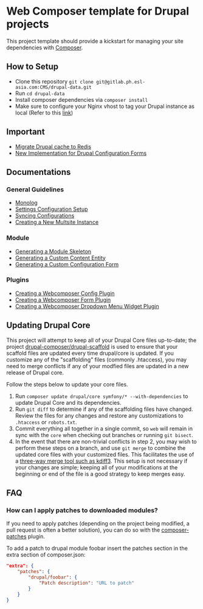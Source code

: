 # Web Composer template for Drupal projects

This project template should provide a kickstart for managing your site
dependencies with [Composer](https://getcomposer.org/).

## How to Setup

* Clone this repository `git clone git@gitlab.ph.esl-asia.com:CMS/drupal-data.git`
* Run `cd drupal-data`
* Install composer dependencies via `composer install`
* Make sure to configure your Nginx vhost to tag your Drupal instance as local (Refer to this [link](docs/settings-configs-setup.md))

## Important

* [Migrate Drupal cache to Redis](docs/news/2019-03-05-redis-caching.md)
* [New Implementation for Drupal Configuration Forms](docs/news/2018-03-28-new-config-form-implementation.md)

## Documentations

### General Guidelines

* [Monolog](docs/monolog.md)
* [Settings Configuration Setup](docs/settings-configs-setup.md)
* [Syncing Configurations](docs/syncing-configs.md)
* [Creating a New Multsite Instance](docs/generate-site.md)

### Module

* [Generating a Module Skeleton](docs/generate-module.md)
* [Generating a Custom Content Entity](docs/generate-custom-entity.md)
* [Generating a Custom Configuration Form](docs/generate-custom-form.md)

### Plugins

* [Creating a Webcomposer Config Plugin](docs/webcomposer-config-plugin.md)
* [Creating a Webcomposer Form Plugin](docs/webcomposer-form-plugin.md)
* [Creating a Webcomposer Dropdown Menu Widget Plugin](docs/webcomposer-menu-widget-plugin.md)

## Updating Drupal Core

This project will attempt to keep all of your Drupal Core files up-to-date; the 
project [drupal-composer/drupal-scaffold](https://github.com/drupal-composer/drupal-scaffold) 
is used to ensure that your scaffold files are updated every time drupal/core is 
updated. If you customize any of the "scaffolding" files (commonly .htaccess), 
you may need to merge conflicts if any of your modfied files are updated in a 
new release of Drupal core.

Follow the steps below to update your core files.

1. Run `composer update drupal/core symfony/* --with-dependencies` to update Drupal Core and its dependencies.
1. Run `git diff` to determine if any of the scaffolding files have changed. 
   Review the files for any changes and restore any customizations to 
  `.htaccess` or `robots.txt`.
1. Commit everything all together in a single commit, so `web` will remain in
   sync with the `core` when checking out branches or running `git bisect`.
1. In the event that there are non-trivial conflicts in step 2, you may wish 
   to perform these steps on a branch, and use `git merge` to combine the 
   updated core files with your customized files. This facilitates the use 
   of a [three-way merge tool such as kdiff3](http://www.gitshah.com/2010/12/how-to-setup-kdiff-as-diff-tool-for-git.html). This setup is not necessary if your changes are simple; 
   keeping all of your modifications at the beginning or end of the file is a 
   good strategy to keep merges easy. 

## FAQ

### How can I apply patches to downloaded modules?

If you need to apply patches (depending on the project being modified, a pull 
request is often a better solution), you can do so with the 
[composer-patches](https://github.com/cweagans/composer-patches) plugin.

To add a patch to drupal module foobar insert the patches section in the extra 
section of composer.json:
```json
"extra": {
    "patches": {
        "drupal/foobar": {
            "Patch description": "URL to patch"
        }
    }
}
```
